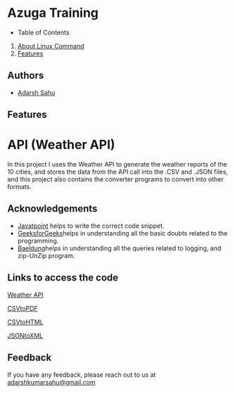 
# Azuga Training
- Table of Contents

1. [About Linux Command](#my-first-title)
2. [Features](#my-second-title)


## Authors

- [Adarsh Sahu](https://github.com/Adarshs-12)


## Features

# API (Weather API) 

In this project I uses the Weather API to generate the weather reports of the 10 cities, and stores the data from the API call into the .CSV and .JSON files, and this project also contains the converter programs to convert into other formats.
## Acknowledgements

 - [Javatpoint](https://awesomeopensource.com/project/elangosundar/awesome-README-templates) helps to write the correct code snippet.
 - [GeeksforGeeks](https://github.com/matiassingers/awesome-readme)helps in understanding all the basic doubts related to the programming.
 - [Baeldung](https://bulldogjob.com/news/449-how-to-write-a-good-readme-for-your-github-project)helps in understanding all the queries related to logging, and zip-UnZip program.


## Links to access the code

[Weather API](https://github.com/Adarshs-12/AzugaTraining/blob/develop/RestAPI/RestAPI.java) 

[CSVtoPDF](https://github.com/Adarshs-12/AzugaTraining/blob/develop/RestAPI/CSVtoPDF.java) 

[CSVtoHTML](https://github.com/Adarshs-12/AzugaTraining/blob/develop/RestAPI/CSVtoHTML.java) 

[JSONtoXML](https://github.com/Adarshs-12/AzugaTraining/blob/develop/RestAPI/JSONtoXML.java) 
## Feedback

If you have any feedback, please reach out to us at adarshkumarsahu@gmail.com

